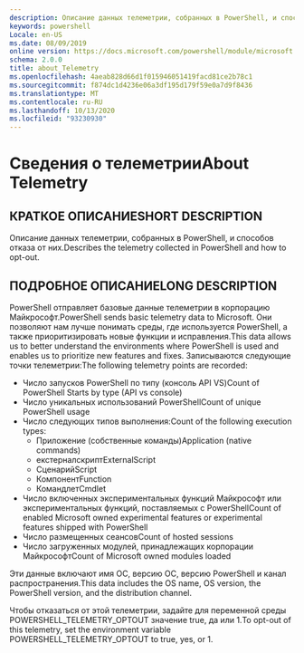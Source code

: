 ```yaml
---
description: Описание данных телеметрии, собранных в PowerShell, и способов отказа от них.
keywords: powershell
Locale: en-US
ms.date: 08/09/2019
online version: https://docs.microsoft.com/powershell/module/microsoft.powershell.core/about/about_telemetry?view=powershell-7&WT.mc_id=ps-gethelp
schema: 2.0.0
title: about_Telemetry
ms.openlocfilehash: 4aeab828d66d1f015946051419facd81ce2b78c1
ms.sourcegitcommit: f874dc1d4236e06a3df195d179f59e0a7d9f8436
ms.translationtype: MT
ms.contentlocale: ru-RU
ms.lasthandoff: 10/13/2020
ms.locfileid: "93230930"
---
```

# <a name="about-telemetry"></a><span data-ttu-id="df29f-104">Сведения о телеметрии</span><span class="sxs-lookup"><span data-stu-id="df29f-104">About Telemetry</span></span>

## <a name="short-description"></a><span data-ttu-id="df29f-105">КРАТКОЕ ОПИСАНИЕ</span><span class="sxs-lookup"><span data-stu-id="df29f-105">SHORT DESCRIPTION</span></span>

<span data-ttu-id="df29f-106">Описание данных телеметрии, собранных в PowerShell, и способов отказа от них.</span><span class="sxs-lookup"><span data-stu-id="df29f-106">Describes the telemetry collected in PowerShell and how to opt-out.</span></span>

## <a name="long-description"></a><span data-ttu-id="df29f-107">ПОДРОБНОЕ ОПИСАНИЕ</span><span class="sxs-lookup"><span data-stu-id="df29f-107">LONG DESCRIPTION</span></span>

<span data-ttu-id="df29f-108">PowerShell отправляет базовые данные телеметрии в корпорацию Майкрософт.</span><span class="sxs-lookup"><span data-stu-id="df29f-108">PowerShell sends basic telemetry data to Microsoft.</span></span>
<span data-ttu-id="df29f-109">Они позволяют нам лучше понимать среды, где используется PowerShell, а также приоритизировать новые функции и исправления.</span><span class="sxs-lookup"><span data-stu-id="df29f-109">This data allows us to better understand the environments where PowerShell is used and enables us to prioritize new features and fixes.</span></span>
<span data-ttu-id="df29f-110">Записываются следующие точки телеметрии:</span><span class="sxs-lookup"><span data-stu-id="df29f-110">The following telemetry points are recorded:</span></span>

- <span data-ttu-id="df29f-111">Число запусков PowerShell по типу (консоль API VS)</span><span class="sxs-lookup"><span data-stu-id="df29f-111">Count of PowerShell Starts by type (API vs console)</span></span>
- <span data-ttu-id="df29f-112">Число уникальных использований PowerShell</span><span class="sxs-lookup"><span data-stu-id="df29f-112">Count of unique PowerShell usage</span></span>
- <span data-ttu-id="df29f-113">Число следующих типов выполнения:</span><span class="sxs-lookup"><span data-stu-id="df29f-113">Count of the following execution types:</span></span>
  - <span data-ttu-id="df29f-114">Приложение (собственные команды)</span><span class="sxs-lookup"><span data-stu-id="df29f-114">Application (native commands)</span></span>
  - <span data-ttu-id="df29f-115">екстерналскрипт</span><span class="sxs-lookup"><span data-stu-id="df29f-115">ExternalScript</span></span>
  - <span data-ttu-id="df29f-116">Сценарий</span><span class="sxs-lookup"><span data-stu-id="df29f-116">Script</span></span>
  - <span data-ttu-id="df29f-117">Компонент</span><span class="sxs-lookup"><span data-stu-id="df29f-117">Function</span></span>
  - <span data-ttu-id="df29f-118">Командлет</span><span class="sxs-lookup"><span data-stu-id="df29f-118">Cmdlet</span></span>
- <span data-ttu-id="df29f-119">Число включенных экспериментальных функций Майкрософт или экспериментальных функций, поставляемых с PowerShell</span><span class="sxs-lookup"><span data-stu-id="df29f-119">Count of enabled Microsoft owned experimental features or experimental features shipped with PowerShell</span></span>
- <span data-ttu-id="df29f-120">Число размещенных сеансов</span><span class="sxs-lookup"><span data-stu-id="df29f-120">Count of hosted sessions</span></span>
- <span data-ttu-id="df29f-121">Число загруженных модулей, принадлежащих корпорации Майкрософт</span><span class="sxs-lookup"><span data-stu-id="df29f-121">Count of Microsoft owned modules loaded</span></span>

<span data-ttu-id="df29f-122">Эти данные включают имя ОС, версию ОС, версию PowerShell и канал распространения.</span><span class="sxs-lookup"><span data-stu-id="df29f-122">This data includes the OS name, OS version, the PowerShell version, and the distribution channel.</span></span>

<span data-ttu-id="df29f-123">Чтобы отказаться от этой телеметрии, задайте для переменной среды POWERSHELL_TELEMETRY_OPTOUT значение true, да или 1.</span><span class="sxs-lookup"><span data-stu-id="df29f-123">To opt-out of this telemetry, set the environment variable POWERSHELL_TELEMETRY_OPTOUT to true, yes, or 1.</span></span>

